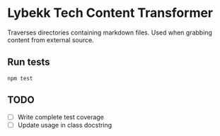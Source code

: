 # Lybekk Tech Content Transformer

Traverses directories containing markdown files.
Used when grabbing content from external source.

## Run tests
```shell
npm test
```

## TODO

- [ ] Write complete test coverage
- [ ] Update usage in class docstring
